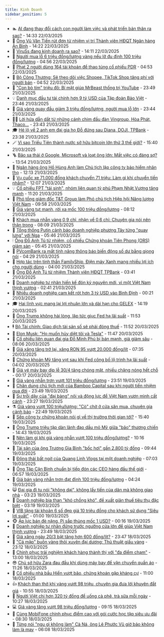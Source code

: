 ```yaml
---
title: Kinh Doanh
sidebar_position: 5
---
```


<!-- dantri-kinh-doanh:START -->
- 🏊 [AI đang thay đổi cách con người làm việc và phát triển bản thân ra sao?](https://dantri.com.vn/kinh-doanh/ai-dang-thay-doi-cach-con-nguoi-lam-viec-va-phat-trien-ban-than-ra-sao-20250317162515786.htm) - 14:33 22/03/2025
- 🦆 [Ông Vũ Văn Tiền rút đơn từ nhiệm vị trí Thành viên HĐQT Ngân hàng An Bình](https://dantri.com.vn/kinh-doanh/ong-vu-van-tien-rut-don-tu-nhiem-vi-tri-thanh-vien-hdqt-ngan-hang-an-binh-20250322171433947.htm) - 14:22 22/03/2025
- 🦄 [ViruSs đang kinh doanh ra sao?](https://dantri.com.vn/kinh-doanh/viruss-dang-kinh-doanh-ra-sao-20250322162932802.htm) - 14:11 22/03/2025
- 🌝 [Người mua lỗ 6 triệu đồng/lượng vàng nếu lỡ đu đỉnh 100 triệu đồng/lượng](https://dantri.com.vn/kinh-doanh/nguoi-mua-lo-6-trieu-dongluong-vang-neu-lo-du-dinh-100-trieu-dongluong-20250322114913840.htm) - 04:56 22/03/2025
- 💃 [Phạt 2 người dùng 164 tài khoản để thao túng cổ phiếu PDR](https://dantri.com.vn/kinh-doanh/phat-2-nguoi-dung-164-tai-khoan-de-thao-tung-co-phieu-pdr-20250322095215919.htm) - 04:53 22/03/2025
- 🦏 [Bộ Công Thương: Sẽ theo dõi việc Shopee, TikTok Shop tăng phí với người bán](https://dantri.com.vn/kinh-doanh/bo-cong-thuong-se-theo-doi-viec-shopee-tiktok-shop-tang-phi-voi-nguoi-ban-20250322085332690.htm) - 04:52 22/03/2025
- 🦩 [&quot;Con bò tím&quot; triệu đô: Bí mật giúp MrBeast thống trị YouTube](https://dantri.com.vn/kinh-doanh/con-bo-tim-trieu-do-bi-mat-giup-mrbeast-thong-tri-youtube-20250319112105315.htm) - 23:49 21/03/2025
- 💡 [Danh mục đầu tư tài chính hơn 9 tỷ USD của Tập đoàn Bảo Việt](https://dantri.com.vn/kinh-doanh/danh-muc-dau-tu-tai-chinh-hon-9-ty-usd-cua-tap-doan-bao-viet-20250320160905657.htm) - 23:46 21/03/2025
- 🌊 [Giá vàng quay đầu giảm 3 triệu đồng/lượng, người mua lỗ lớn](https://dantri.com.vn/kinh-doanh/gia-vang-quay-dau-giam-3-trieu-dongluong-nguoi-mua-lo-lon-20250322010013395.htm) - 23:44 21/03/2025
- 🧑‍💻 [Lời hứa dẫn dắt từ những cánh chim đầu đàn Vingroup, Hòa Phát, Thaco...](https://dantri.com.vn/kinh-doanh/loi-hua-dan-dat-tu-nhung-canh-chim-dau-dan-vingroup-hoa-phat-thaco-20250321140451789.htm) - 23:43 21/03/2025
- 🎓 [Hé lộ về 2 anh em đại gia họ Đỗ đứng sau Diana, DOJI, TPBank](https://dantri.com.vn/kinh-doanh/he-lo-ve-2-anh-em-dai-gia-ho-do-dung-sau-diana-doji-tpbank-20250321161351135.htm) - 23:38 21/03/2025
- 🪄 [Vì sao Triều Tiên thành nước sở hữu bitcoin lớn thứ 3 thế giới?](https://dantri.com.vn/kinh-doanh/vi-sao-trieu-tien-thanh-nuoc-so-huu-bitcoin-lon-thu-3-the-gioi-20250321112332004.htm) - 15:40 21/03/2025
- 🪜 [Bão sa thải ở Google, Microsoft và loạt ông lớn: Mất việc có đáng sợ?](https://dantri.com.vn/kinh-doanh/bao-sa-thai-o-google-microsoft-va-loat-ong-lon-mat-viec-co-dang-so-20250317151922930.htm) - 13:54 21/03/2025
- 🦄 [Ngân hàng ông Hồ Hùng Anh làm Chủ tịch lập công ty bảo hiểm nhân thọ](https://dantri.com.vn/kinh-doanh/ngan-hang-ong-ho-hung-anh-lam-chu-tich-lap-cong-ty-bao-hiem-nhan-tho-20250321182647983.htm) - 12:13 21/03/2025
- 💯 [Vụ cuốc xe 71.000 đồng khách chuyển 71 triệu: Làm gì khi chuyển tiền nhầm?](https://dantri.com.vn/kinh-doanh/vu-cuoc-xe-71000-dong-khach-chuyen-71-trieu-lam-gi-khi-chuyen-tien-nham-20250321153620305.htm) - 12:07 21/03/2025
- 💡 [Cổ phiếu FPT &quot;tái sinh&quot;, nhóm liên quan tỷ phú Phạm Nhật Vượng tăng mạnh](https://dantri.com.vn/kinh-doanh/co-phieu-fpt-tai-sinh-nhom-lien-quan-ty-phu-pham-nhat-vuong-tang-manh-20250321163412000.htm) - 11:20 21/03/2025
- 🧰 [Phó tổng giám đốc T&amp;T Group làm Phó chủ tịch Hiệp hội Năng lượng Việt Nam](https://dantri.com.vn/kinh-doanh/pho-tong-giam-doc-tt-group-lam-pho-chu-tich-hiep-hoi-nang-luong-viet-nam-20250321164051492.htm) - 09:58 21/03/2025
- 🎊 [Giá vàng tụt mạnh, rời xa mốc 100 triệu đồng/lượng](https://dantri.com.vn/kinh-doanh/gia-vang-tut-manh-roi-xa-moc-100-trieu-dongluong-20250321020159269.htm) - 08:12 21/03/2025
- 🔭 [Khách mua nhẫn vàng 0,9 chỉ, nhận về 0,6 chỉ: Chuyên gia nói nên thận trọng](https://dantri.com.vn/kinh-doanh/khach-mua-nhan-vang-09-chi-nhan-ve-06-chi-chuyen-gia-noi-nen-than-trong-20250321101446483.htm) - 08:09 21/03/2025
- 💼 [Tổng thống Putin cảnh báo doanh nghiệp phương Tây từng &quot;quay lưng&quot; với Nga](https://dantri.com.vn/kinh-doanh/tong-thong-putin-canh-bao-doanh-nghiep-phuong-tay-tung-quay-lung-voi-nga-20250320105712074.htm) - 05:46 21/03/2025
- 🕯 [Ông Đỗ Anh Tú từ nhiệm, cổ phiếu Chứng khoán Tiên Phong &lpar;ORS&rpar; giảm sàn](https://dantri.com.vn/kinh-doanh/ong-do-anh-tu-tu-nhiem-co-phieu-chung-khoan-tien-phong-ors-giam-san-20250321123943107.htm) - 05:45 21/03/2025
- 🫣 [PVcomBank ra mắt tính năng thông báo biến động số dư bằng giọng nói](https://dantri.com.vn/kinh-doanh/pvcombank-ra-mat-tinh-nang-thong-bao-bien-dong-so-du-bang-giong-noi-20250321111900712.htm) - 04:29 21/03/2025
- 🤠 [Hợp tác trên tinh thần FamilyShip, Điện máy Xanh mang nhiều lợi ích cho người dùng](https://dantri.com.vn/kinh-doanh/hop-tac-tren-tinh-than-familyship-dien-may-xanh-mang-nhieu-loi-ich-cho-nguoi-dung-20250321103500980.htm) - 04:00 21/03/2025
- 🌈 [Ông Đỗ Anh Tú từ nhiệm Thành viên HĐQT TPBank](https://dantri.com.vn/kinh-doanh/ong-do-anh-tu-tu-nhiem-thanh-vien-hdqt-tpbank-20250321103337069.htm) - 03:41 21/03/2025
- 🦅 [Doanh nghiệp tư nhân hiến kế đón kỷ nguyên mới, vì một Việt Nam thịnh vượng](https://dantri.com.vn/kinh-doanh/doanh-nghiep-tu-nhan-hien-ke-don-ky-nguyen-moi-vi-mot-viet-nam-thinh-vuong-20250320174155361.htm) - 02:41 21/03/2025
- 🌁 [Nhiều doanh nghiệp cam kết rót hơn 3 tỷ USD vào Bình Định](https://dantri.com.vn/kinh-doanh/nhieu-doanh-nghiep-cam-ket-rot-hon-3-ty-usd-vao-binh-dinh-20250320144828045.htm) - 00:21 21/03/2025
- 🎓 [Hai lĩnh vực mang lại lợi nhuận lớn và dài hạn cho GELEX](https://dantri.com.vn/kinh-doanh/hai-linh-vuc-mang-lai-loi-nhuan-lon-va-dai-han-cho-gelex-20250320210905349.htm) - 14:19 20/03/2025
- 📝 [Ông Trump không hài lòng, lập tức giục Fed hạ lãi suất](https://dantri.com.vn/kinh-doanh/ong-trump-khong-hai-long-lap-tuc-giuc-fed-ha-lai-suat-20250320132643286.htm) - 11:53 20/03/2025
- 🕴 [Bộ Tài chính: Giao dịch tài sản số sẽ phải đóng thuế](https://dantri.com.vn/kinh-doanh/bo-tai-chinh-giao-dich-tai-san-so-se-phai-dong-thue-20250320173112738.htm) - 11:52 20/03/2025
- 🧰 [Elon Musk: &quot;Họ muốn hủy diệt tôi và Tesla&quot;](https://dantri.com.vn/kinh-doanh/elon-musk-ho-muon-huy-diet-toi-va-tesla-20250320100913288.htm) - 11:47 20/03/2025
- 🤖 [Cổ phiếu liên quan đại gia Đỗ Minh Phú bị bán mạnh, giá giảm sâu](https://dantri.com.vn/kinh-doanh/co-phieu-lien-quan-dai-gia-do-minh-phu-bi-ban-manh-gia-giam-sau-20250320145826462.htm) - 08:06 20/03/2025
- 🤠 [Giá xăng tăng trở lại, xăng RON 95 vượt 20.000 đồng/lít](https://dantri.com.vn/kinh-doanh/gia-xang-tang-tro-lai-xang-ron-95-vuot-20000-donglit-20250320141100740.htm) - 07:35 20/03/2025
- 🌮 [Chứng khoán Mỹ tăng vọt sau khi Fed công bố lộ trình hạ lãi suất](https://dantri.com.vn/kinh-doanh/chung-khoan-my-tang-vot-sau-khi-fed-cong-bo-lo-trinh-ha-lai-suat-20250320080321225.htm) - 04:02 20/03/2025
- 🦄 [Giá vé máy bay dịp lễ 30/4 tăng chóng mặt, nhiều chặng nóng hết chỗ](https://dantri.com.vn/kinh-doanh/gia-ve-may-bay-dip-le-304-tang-chong-mat-nhieu-chang-nong-het-cho-20250320070814483.htm) - 00:17 20/03/2025
- 👺 [Giá vàng nhẫn trơn vượt 101 triệu đồng/lượng](https://dantri.com.vn/kinh-doanh/gia-vang-nhan-tron-vuot-101-trieu-dongluong-20250320011007033.htm) - 23:51 19/03/2025
- 🤗 [Chân dung chủ tịch mới của Bamboo Capital sau khi người tiền nhiệm qua đời](https://dantri.com.vn/kinh-doanh/chan-dung-chu-tich-moi-cua-bamboo-capital-sau-khi-nguoi-tien-nhiem-qua-doi-20250320061043868.htm) - 23:49 19/03/2025
- 💪 [Sự trỗi dậy của &quot;đại bàng&quot; nội và động lực để Việt Nam vươn mình cất cánh](https://dantri.com.vn/kinh-doanh/su-troi-day-cua-dai-bang-noi-va-dong-luc-de-viet-nam-vuon-minh-cat-canh-20250319185644087.htm) - 23:27 19/03/2025
- ⚗️ [Giá vàng vượt 100 triệu/lượng: &quot;Cò&quot; chờ ở cửa săn mua, chuyên gia cảnh báo](https://dantri.com.vn/kinh-doanh/gia-vang-vuot-100-trieuluong-co-cho-o-cua-san-mua-chuyen-gia-canh-bao-20250319165753967.htm) - 22:49 19/03/2025
- 🧠 [Sếp công ty chứng khoán nói gì về thị trường thời gian tới?](https://dantri.com.vn/kinh-doanh/sep-cong-ty-chung-khoan-noi-gi-ve-thi-truong-thoi-gian-toi-20250319174417532.htm) - 15:40 19/03/2025
- 🗽 [Ông Trump triệu tập dàn lãnh đạo dầu mỏ Mỹ giữa &quot;bão&quot; thương chiến](https://dantri.com.vn/kinh-doanh/ong-trump-trieu-tap-dan-lanh-dao-dau-mo-my-giua-bao-thuong-chien-20250319212309379.htm) - 14:43 19/03/2025
- 🫣 [Nên làm gì khi giá vàng nhẫn vượt 100 triệu đồng/lượng?](https://dantri.com.vn/kinh-doanh/nen-lam-gi-khi-gia-vang-nhan-vuot-100-trieu-dongluong-20250319161835220.htm) - 10:16 19/03/2025
- 🫣 [Tài sản của ông Trương Gia Bình &quot;bốc hơi&quot; gần 2.800 tỷ đồng](https://dantri.com.vn/kinh-doanh/tai-san-cua-ong-truong-gia-binh-boc-hoi-gan-2800-ty-dong-20250319161310931.htm) - 09:44 19/03/2025
- 🫣 [Động thái bất ngờ của Quang Linh Vlogs tại một doanh nghiệp](https://dantri.com.vn/kinh-doanh/dong-thai-bat-ngo-cua-quang-linh-vlogs-tai-mot-doanh-nghiep-20250319131807122.htm) - 07:03 19/03/2025
- 💂 [Ông Tập Cận Bình chuẩn bị tiếp đón các CEO hàng đầu thế giới](https://dantri.com.vn/kinh-doanh/ong-tap-can-binh-chuan-bi-tiep-don-cac-ceo-hang-dau-the-gioi-20250319120533626.htm) - 06:57 19/03/2025
- 💫 [Giá bán vàng nhẫn trơn đạt đỉnh 100 triệu đồng/lượng](https://dantri.com.vn/kinh-doanh/gia-ban-vang-nhan-tron-dat-dinh-100-trieu-dongluong-20250319075530267.htm) - 04:24 19/03/2025
- 😺 [Đại gia đi tu nói &quot;không dại&quot;, không lấy tiền của dân mà không giao nhà](https://dantri.com.vn/kinh-doanh/dai-gia-di-tu-noi-khong-dai-khong-lay-tien-cua-dan-ma-khong-giao-nha-20250319070549659.htm) - 03:23 19/03/2025
- 🦆 [Doanh nghiệp bia than &quot;khó chồng khó&quot;, đề xuất giãn thuế tiêu thụ đặc biệt](https://dantri.com.vn/kinh-doanh/doanh-nghiep-bia-than-kho-chong-kho-de-xuat-gian-thue-tieu-thu-dac-biet-20250318210527237.htm) - 03:19 19/03/2025
- 👀 [VIB tặng tài khoản 6 số đẹp giá 10 triệu đồng cho khách sử dụng &quot;Siêu lợi suất&quot;](https://dantri.com.vn/kinh-doanh/vib-tang-tai-khoan-6-so-dep-gia-10-trieu-dong-cho-khach-su-dung-sieu-loi-suat-20250318224534253.htm) - 01:00 19/03/2025
- 🐵 [Áp lực bán đè nặng, Pi sắp thủng mốc 1 USD?](https://dantri.com.vn/kinh-doanh/ap-luc-ban-de-nang-pi-sap-thung-moc-1-usd-20250318222642601.htm) - 00:16 19/03/2025
- 🤖 [Doanh nghiệp tư nhân đứng trước ngưỡng cửa lớn để giúp Việt Nam thịnh vượng](https://dantri.com.vn/kinh-doanh/doanh-nghiep-tu-nhan-dung-truoc-nguong-cua-lon-de-giup-viet-nam-thinh-vuong-20250318111307418.htm) - 23:49 18/03/2025
- 💂 [Giá xăng ngày 20/3 bật tăng hơn 600 đồng/lít?](https://dantri.com.vn/kinh-doanh/gia-xang-ngay-203-bat-tang-hon-600-donglit-20250319011543140.htm) - 23:47 18/03/2025
- 🦆 [&quot;Cá mập&quot; buôn vàng thỏi xuyên đại dương: Thủ thuật giấu vàng](https://dantri.com.vn/kinh-doanh/ca-map-buon-vang-thoi-xuyen-dai-duong-thu-thuat-giau-vang-20250318144808558.htm) - 23:12 18/03/2025
- 🦅 [Chinh phục trải nghiệm khách hàng thành thị với &quot;đa điểm chạm&quot;](https://dantri.com.vn/kinh-doanh/chinh-phuc-trai-nghiem-khach-hang-thanh-thi-voi-da-diem-cham-20250318190151914.htm) - 13:00 18/03/2025
- 😎 [Chủ sở hữu Zara đau đầu khi dùng máy bay để vận chuyển quần áo](https://dantri.com.vn/kinh-doanh/chu-so-huu-zara-dau-dau-khi-dung-may-bay-de-van-chuyen-quan-ao-20250317135524167.htm) - 11:26 18/03/2025
- 🐎 [Cổ phiếu nhà bầu Hiển vượt bão, chứng khoán gặp kháng cự](https://dantri.com.vn/kinh-doanh/co-phieu-nha-bau-hien-vuot-bao-chung-khoan-gap-khang-cu-20250318164008526.htm) - 11:00 18/03/2025
- 👍 [Khách than thở khi vàng vượt 98 triệu, chuyên gia đưa lời khuyên đắt giá](https://dantri.com.vn/kinh-doanh/khach-than-tho-khi-vang-vuot-98-trieu-chuyen-gia-dua-loi-khuyen-dat-gia-20250318171018159.htm) - 10:55 18/03/2025
- 🦒 [Người Việt chi hơn 320 tỷ đồng để uống cà phê, trà sữa mỗi ngày](https://dantri.com.vn/kinh-doanh/nguoi-viet-chi-hon-320-ty-dong-de-uong-ca-phe-tra-sua-moi-ngay-20250318163636638.htm) - 10:27 18/03/2025
- 💻 [Giá vàng tăng vượt 98 triệu đồng/lượng](https://dantri.com.vn/kinh-doanh/gia-vang-tang-vuot-98-trieu-dongluong-20250318004527449.htm) - 09:15 18/03/2025
- 👺 [Cùng MobiFone chinh phục điểm cao với gói cước học tập siêu ưu đãi](https://dantri.com.vn/kinh-doanh/cung-mobifone-chinh-phuc-diem-cao-voi-goi-cuoc-hoc-tap-sieu-uu-dai-20250318151012702.htm) - 08:30 18/03/2025
- 🧐 [Từng nói &quot;ngu gì không làm&quot; Cà Ná, ông Lê Phước Vũ giờ bảo không làm là may](https://dantri.com.vn/kinh-doanh/tung-noi-ngu-gi-khong-lam-ca-na-ong-le-phuoc-vu-gio-bao-khong-lam-la-may-20250318122239412.htm) - 06:08 18/03/2025<!-- dantri-kinh-doanh:END -->
